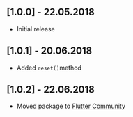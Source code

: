 ## [1.0.0] - 22.05.2018

* Initial release 

## [1.0.1] - 20.06.2018

* Added `reset()`method 

## [1.0.2] - 22.06.2018

* Moved package to [Flutter Community](https://github.com/fluttercommunity) 
